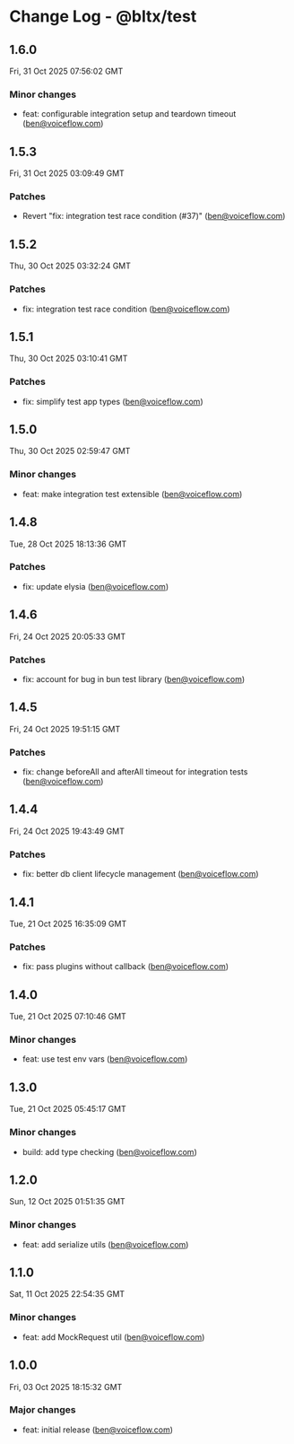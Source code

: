 # Change Log - @bltx/test

<!-- This log was last generated on Fri, 31 Oct 2025 07:56:02 GMT and should not be manually modified. -->

<!-- Start content -->

## 1.6.0

Fri, 31 Oct 2025 07:56:02 GMT

### Minor changes

- feat: configurable integration setup and teardown timeout (ben@voiceflow.com)

## 1.5.3

Fri, 31 Oct 2025 03:09:49 GMT

### Patches

- Revert "fix: integration test race condition (#37)" (ben@voiceflow.com)

## 1.5.2

Thu, 30 Oct 2025 03:32:24 GMT

### Patches

- fix: integration test race condition (ben@voiceflow.com)

## 1.5.1

Thu, 30 Oct 2025 03:10:41 GMT

### Patches

- fix: simplify test app types (ben@voiceflow.com)

## 1.5.0

Thu, 30 Oct 2025 02:59:47 GMT

### Minor changes

- feat: make integration test extensible (ben@voiceflow.com)

## 1.4.8

Tue, 28 Oct 2025 18:13:36 GMT

### Patches

- fix: update elysia (ben@voiceflow.com)

## 1.4.6

Fri, 24 Oct 2025 20:05:33 GMT

### Patches

- fix: account for bug in bun test library (ben@voiceflow.com)

## 1.4.5

Fri, 24 Oct 2025 19:51:15 GMT

### Patches

- fix: change beforeAll and afterAll timeout for integration tests (ben@voiceflow.com)

## 1.4.4

Fri, 24 Oct 2025 19:43:49 GMT

### Patches

- fix: better db client lifecycle management (ben@voiceflow.com)

## 1.4.1

Tue, 21 Oct 2025 16:35:09 GMT

### Patches

- fix: pass plugins without callback (ben@voiceflow.com)

## 1.4.0

Tue, 21 Oct 2025 07:10:46 GMT

### Minor changes

- feat: use test env vars (ben@voiceflow.com)

## 1.3.0

Tue, 21 Oct 2025 05:45:17 GMT

### Minor changes

- build: add type checking (ben@voiceflow.com)

## 1.2.0

Sun, 12 Oct 2025 01:51:35 GMT

### Minor changes

- feat: add serialize utils (ben@voiceflow.com)

## 1.1.0

Sat, 11 Oct 2025 22:54:35 GMT

### Minor changes

- feat: add MockRequest util (ben@voiceflow.com)

## 1.0.0

Fri, 03 Oct 2025 18:15:32 GMT

### Major changes

- feat: initial release (ben@voiceflow.com)
